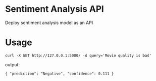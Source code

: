# Sentiment Analysis API

Deploy sentiment analysis model as an API

# Usage

`curl -X GET http://127.0.0.1:5000/ -d query='Movie quality is bad'`

output:

`{
    "prediction": "Negative",
    "confidence": 0.111
}
`

